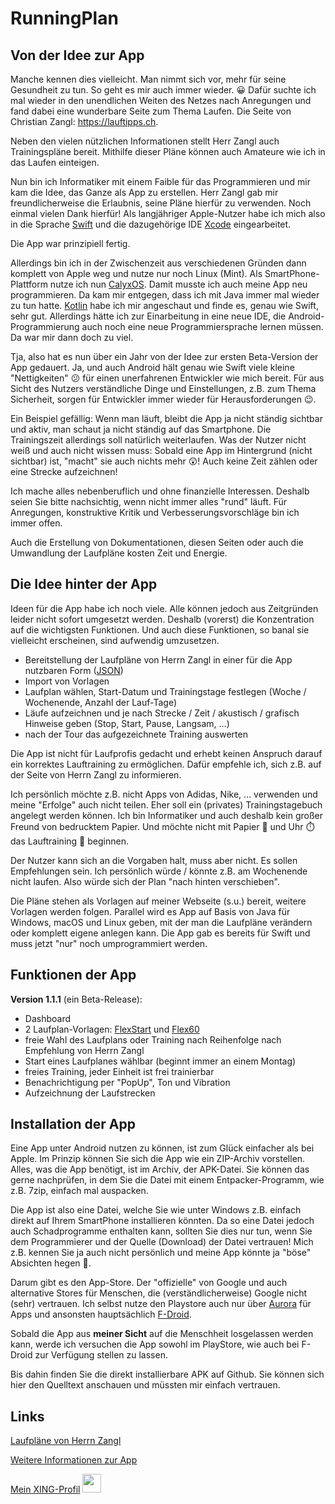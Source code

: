 # RunningPlan

## Von der Idee zur App

Manche kennen dies vielleicht. Man nimmt sich vor, mehr für seine Gesundheit zu tun. So geht es mir auch immer wieder. :grinning:
Dafür suchte ich mal wieder in den unendlichen Weiten des Netzes nach Anregungen und fand dabei eine wunderbare Seite 
zum Thema Laufen. Die Seite von Christian Zangl: https://lauftipps.ch.

Neben den vielen nützlichen Informationen stellt Herr Zangl auch Trainingspläne bereit. Mithilfe dieser Pläne können 
auch Amateure wie ich in das Laufen einteigen.

Nun bin ich Informatiker mit einem Faible für das Programmieren und mir kam die Idee, das Ganze als App zu erstellen. 
Herr Zangl gab mir freundlicherweise die Erlaubnis, seine Pläne hierfür zu verwenden. Noch einmal vielen Dank hierfür!
Als langjähriger Apple-Nutzer habe ich mich also in die Sprache [Swift](https://developer.apple.com/swift/) und die 
dazugehörige IDE [Xcode](https://apps.apple.com/us/app/xcode/id497799835?mt=12) eingearbeitet. 

Die App war prinzipiell fertig.

Allerdings bin ich in der Zwischenzeit aus verschiedenen Gründen dann komplett von Apple weg und nutze nur noch 
Linux (Mint). Als SmartPhone-Plattform nutze ich nun [CalyxOS](https://calyxos.org/). Damit musste ich auch meine App 
neu programmieren. Da kam mir entgegen, dass ich mit Java immer mal wieder zu tun hatte.
[Kotlin](https://kotlinlang.org/) habe ich mir angeschaut und finde es, genau wie Swift, sehr gut. 
Allerdings hätte ich zur Einarbeitung in eine neue IDE, die Android-Programmierung auch noch eine neue Programmiersprache lernen müssen. 
Da war mir dann doch zu viel.

Tja, also hat es nun über ein Jahr von der Idee zur ersten Beta-Version der App gedauert. Ja, und auch Android hält 
genau wie Swift viele kleine "Nettigkeiten" :confused: für einen unerfahrenen Entwickler wie mich bereit. 
Für aus Sicht des Nutzers verständliche Dinge und Einstellungen, z.B. zum Thema Sicherheit, sorgen für Entwickler immer wieder für
Herausforderungen :wink:.

Ein Beispiel gefällig: Wenn man läuft, bleibt die App ja nicht ständig sichtbar und aktiv, man schaut ja nicht ständig 
auf das Smartphone. Die Trainingszeit allerdings soll natürlich weiterlaufen. Was der Nutzer nicht weiß und auch nicht 
wissen muss: Sobald eine App im Hintergrund (nicht sichtbar) ist, "macht" sie auch nichts mehr :astonished:! 
Auch keine Zeit zählen oder eine Strecke aufzeichnen!

Ich mache alles nebenberuflich und ohne finanzielle Interessen. Deshalb seien Sie bitte nachsichtig, wenn nicht immer 
alles "rund" läuft. Für Anregungen, konstruktive Kritik und Verbesserungsvorschläge bin ich immer offen.

Auch die Erstellung von Dokumentationen, diesen Seiten oder auch die Umwandlung der Laufpläne kosten Zeit und Energie.


## Die Idee hinter der App

Ideen für die App habe ich noch viele. Alle können jedoch aus Zeitgründen leider nicht sofort umgesetzt werden. 
Deshalb (vorerst) die Konzentration auf die wichtigsten Funktionen. Und auch diese Funktionen, so banal sie vielleicht 
erscheinen, sind aufwendig umzusetzen.

- Bereitstellung der Laufpläne von Herrn Zangl in einer für die App nutzbaren Form ([JSON](https://de.wikipedia.org/wiki/JavaScript_Object_Notation))
- Import von Vorlagen
- Laufplan wählen, Start-Datum und Trainingstage festlegen (Woche / Wochenende, Anzahl der Lauf-Tage)
- Läufe aufzeichnen und je nach Strecke / Zeit / akustisch / grafisch Hinweise geben (Stop, Start, Pause, Langsam, …)
- nach der Tour das aufgezeichnete Training auswerten

Die App ist nicht für Laufprofis gedacht und erhebt keinen Anspruch darauf ein korrektes Lauftraining zu ermöglichen. 
Dafür empfehle ich, sich z.B. auf der Seite von Herrn Zangl zu informieren.

Ich persönlich möchte z.B. nicht Apps von Adidas, Nike, … verwenden und meine "Erfolge" auch nicht teilen.
Eher soll ein (privates) Trainingstagebuch angelegt werden können. Ich bin Informatiker und auch deshalb kein großer
Freund von bedrucktem Papier. Und möchte nicht mit Papier :page_facing_up: und Uhr :stopwatch: das Lauftraining :running:
beginnen.

Der Nutzer kann sich an die Vorgaben halt, muss aber nicht. Es sollen Empfehlungen sein. Ich persönlich würde / könnte 
z.B. am Wochenende nicht laufen. Also würde sich der Plan "nach hinten verschieben".

Die Pläne stehen als Vorlagen auf meiner Webseite (s.u.) bereit, weitere Vorlagen werden folgen. 
Parallel wird es App auf Basis von Java für Windows, macOS und Linux geben, mit der man die Laufpläne verändern oder 
komplett eigene anlegen kann. Die App gab es bereits für Swift und muss jetzt "nur" noch umprogrammiert werden.


## Funktionen der App

**Version 1.1.1** (ein Beta-Release):
- Dashboard
- 2 Laufplan-Vorlagen: [FlexStart](https://lauftipps.ch/trainingsplaene/flexstart-einsteigertrainingsplan/) und [Flex60](https://lauftipps.ch/trainingsplaene/flex60-von-30-auf-60-minuten-joggen/)
- freie Wahl des Laufplans oder Training nach Reihenfolge nach Empfehlung von Herrn Zangl
- Start eines Laufplanes wählbar (beginnt immer an einem Montag)
- freies Training, jeder Einheit ist frei trainierbar
- Benachrichtigung per "PopUp", Ton und Vibration
- Aufzeichnung der Laufstrecken

## Installation der App

Eine App unter Android nutzen zu können, ist zum Glück einfacher als bei Apple. Im Prinzip können Sie sich die App 
wie ein ZIP-Archiv vorstellen. Alles, was die App benötigt, ist im Archiv, der APK-Datei. 
Sie können das gerne nachprüfen, in dem Sie die Datei mit einem Entpacker-Programm, wie z.B. 7zip, einfach mal auspacken.

Die App ist also eine Datei, welche Sie wie unter Windows z.B. einfach direkt auf Ihrem SmartPhone installieren könnten.
Da so eine Datei jedoch auch Schadprogramme enthalten kann, sollten Sie dies nur tun, wenn Sie dem Programmierer und 
der Quelle (Download) der Datei vertrauen! 
Mich z.B. kennen Sie ja auch nicht persönlich und meine App könnte ja "böse" Absichten hegen :imp:.

Darum gibt es den App-Store. Der "offizielle" von Google und auch alternative Stores für Menschen, die 
(verständlicherweise) Google nicht (sehr) vertrauen.
Ich selbst nutze den Playstore auch nur über [Aurora](https://f-droid.org/en/packages/com.aurora.store/) für Apps und 
ansonsten hauptsächlich [F-Droid](https://f-droid.org/).

Sobald die App aus **meiner Sicht** auf die Menschheit losgelassen werden kann, werde ich versuchen die App sowohl 
im PlayStore, wie auch bei F-Droid zur Verfügung stellen zu lassen.

Bis dahin finden Sie die direkt installierbare APK auf Github. Sie können sich hier den Quelltext anschauen und 
müssten mir einfach vertrauen.


## Links

[Laufpläne von Herrn Zangl](https://lauftipps.ch/kostenlose-trainingsplaene/)

[Weitere Informationen zur App](https://www.hirola.de/s/laufplan-runningplan/)

[Mein XING-Profil](https://www.xing.com/profile/Michael_Schmidt2350/cv) <image src="https://user-images.githubusercontent.com/48058062/152635585-d82a0f6d-1c4b-42c5-831f-eaf3caba1bd8.png" width="30" height="30">
